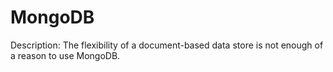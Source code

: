 # MongoDB

Description: The flexibility of a document-based data store is not enough of a reason to use MongoDB.
